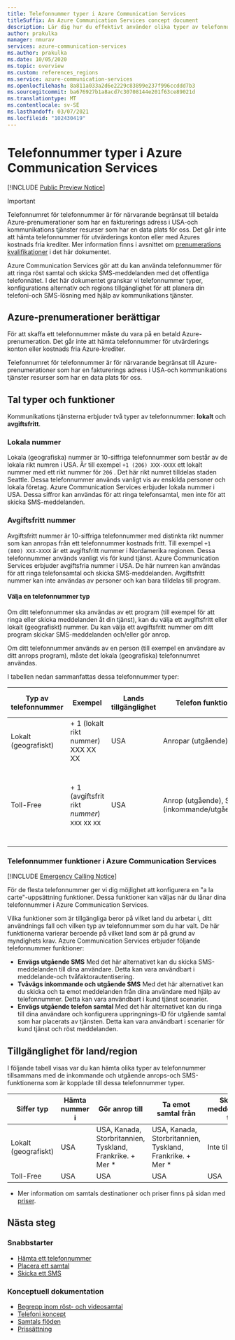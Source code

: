 ```yaml
---
title: Telefonnummer typer i Azure Communication Services
titleSuffix: An Azure Communication Services concept document
description: Lär dig hur du effektivt använder olika typer av telefonnummer för SMS och telefoni.
author: prakulka
manager: nmurav
services: azure-communication-services
ms.author: prakulka
ms.date: 10/05/2020
ms.topic: overview
ms.custom: references_regions
ms.service: azure-communication-services
ms.openlocfilehash: 8a811a033a2d6e2229c83899e237f996ccddd7b3
ms.sourcegitcommit: ba676927b1a8acd7c30708144e201f63ce89021d
ms.translationtype: MT
ms.contentlocale: sv-SE
ms.lasthandoff: 03/07/2021
ms.locfileid: "102430419"
---
```

# <a name="phone-number-types-in-azure-communication-services"></a>Telefonnummer typer i Azure Communication Services



[!INCLUDE [Public Preview Notice](../../includes/public-preview-include.md)]

> [!IMPORTANT]
> Telefonnumret för telefonnummer är för närvarande begränsat till betalda Azure-prenumerationer som har en fakturerings adress i USA-och kommunikations tjänster resurser som har en data plats för oss. Det går inte att hämta telefonnummer för utvärderings konton eller med Azures kostnads fria krediter. Mer information finns i avsnittet om [prenumerations kvalifikationer](#azure-subscriptions-eligibility) i det här dokumentet.


Azure Communication Services gör att du kan använda telefonnummer för att ringa röst samtal och skicka SMS-meddelanden med det offentliga telefonnätet. I det här dokumentet granskar vi telefonnummer typer, konfigurations alternativ och regions tillgänglighet för att planera din telefoni-och SMS-lösning med hjälp av kommunikations tjänster.

## <a name="azure-subscriptions-eligibility"></a>Azure-prenumerationer berättigar

För att skaffa ett telefonnummer måste du vara på en betald Azure-prenumeration. Det går inte att hämta telefonnummer för utvärderings konton eller kostnads fria Azure-krediter. 

Telefonnumret för telefonnummer är för närvarande begränsat till Azure-prenumerationer som har en fakturerings adress i USA-och kommunikations tjänster resurser som har en data plats för oss.


## <a name="number-types-and-features"></a>Tal typer och funktioner
Kommunikations tjänsterna erbjuder två typer av telefonnummer: **lokalt** och **avgiftsfritt**. 

### <a name="local-numbers"></a>Lokala nummer
Lokala (geografiska) nummer är 10-siffriga telefonnummer som består av de lokala rikt numren i USA. Är till exempel `+1 (206) XXX-XXXX` ett lokalt nummer med ett rikt nummer för `206` . Det här rikt numret tilldelas staden Seattle. Dessa telefonnummer används vanligt vis av enskilda personer och lokala företag. Azure Communication Services erbjuder lokala nummer i USA. Dessa siffror kan användas för att ringa telefonsamtal, men inte för att skicka SMS-meddelanden. 

### <a name="toll-free-numbers"></a>Avgiftsfritt nummer
Avgiftsfritt nummer är 10-siffriga telefonnummer med distinkta rikt nummer som kan anropas från ett telefonnummer kostnads fritt. Till exempel `+1 (800) XXX-XXXX` är ett avgiftsfritt nummer i Nordamerika regionen. Dessa telefonnummer används vanligt vis för kund tjänst. Azure Communication Services erbjuder avgiftsfria nummer i USA. De här numren kan användas för att ringa telefonsamtal och skicka SMS-meddelanden. Avgiftsfritt nummer kan inte användas av personer och kan bara tilldelas till program.

#### <a name="choosing-a-phone-number-type"></a>Välja en telefonnummer typ

Om ditt telefonnummer ska användas av ett program (till exempel för att ringa eller skicka meddelanden åt din tjänst), kan du välja ett avgiftsfritt eller lokalt (geografiskt) nummer. Du kan välja ett avgiftsfritt nummer om ditt program skickar SMS-meddelanden och/eller gör anrop.

Om ditt telefonnummer används av en person (till exempel en användare av ditt anrops program), måste det lokala (geografiska) telefonnumret användas. 

I tabellen nedan sammanfattas dessa telefonnummer typer: 

| Typ av telefonnummer | Exempel                              | Lands tillgänglighet    | Telefon funktion |Vanligt användnings fall                                                                                                     |
| ----------------- | ------------------------------------ | ----------------------- | ------------------------|------------------------------------------------------------------------------------------------------------------- |
| Lokalt (geografiskt)        | + 1 (lokalt rikt nummer) XXX XX XX  | USA                      | Anropar (utgående) | Tilldela telefonnummer till användare i dina program  |
| Toll-Free         | + 1 (avgiftsfrit rikt *nummer*) xxx xx xx | USA                      | Anrop (utgående), SMS (inkommande/utgående)| Tilldela telefonnummer till IVR-system/robotar-system (Interactive Voice Response), SMS-program                                        |


### <a name="phone-number-features-in-azure-communication-services"></a>Telefonnummer funktioner i Azure Communication Services 

[!INCLUDE [Emergency Calling Notice](../../includes/emergency-calling-notice-include.md)]

För de flesta telefonnummer ger vi dig möjlighet att konfigurera en "a la carte"-uppsättning funktioner. Dessa funktioner kan väljas när du lånar dina telefonnummer i Azure Communication Services.

Vilka funktioner som är tillgängliga beror på vilket land du arbetar i, ditt användnings fall och vilken typ av telefonnummer som du har valt. De här funktionerna varierar beroende på vilket land som är på grund av myndighets krav. Azure Communication Services erbjuder följande telefonnummer funktioner:

- **Envägs utgående SMS** Med det här alternativet kan du skicka SMS-meddelanden till dina användare. Detta kan vara användbart i meddelande-och tvåfaktorautentisering. 
- **Tvåvägs inkommande och utgående SMS** Med det här alternativet kan du skicka och ta emot meddelanden från dina användare med hjälp av telefonnummer. Detta kan vara användbart i kund tjänst scenarier.
- **Envägs utgående telefon samtal** Med det här alternativet kan du ringa till dina användare och konfigurera uppringnings-ID för utgående samtal som har placerats av tjänsten. Detta kan vara användbart i scenarier för kund tjänst och röst meddelanden.

## <a name="countryregion-availability"></a>Tillgänglighet för land/region

I följande tabell visas var du kan hämta olika typer av telefonnummer tillsammans med de inkommande och utgående anrops-och SMS-funktionerna som är kopplade till dessa telefonnummer typer.

|Siffer typ| Hämta nummer i | Gör anrop till                                        | Ta emot samtal från                                    |Skicka meddelanden till       | Ta emot meddelanden från |
|-----------| ------------------ | ---------------------------------------------------  |-------------------------------------------------------|-----------------------|--------|
| Lokalt (geografiskt)  | USA                 | USA, Kanada, Storbritannien, Tyskland, Frankrike. + Mer *| USA, Kanada, Storbritannien, Tyskland, Frankrike. + Mer * |Inte tillgänglig| Inte tillgänglig |
| Toll-Free | USA                 | USA                                                   | USA                                                    |USA                | USA |

* Mer information om samtals destinationer och priser finns på sidan med [priser](../pricing.md).


## <a name="next-steps"></a>Nästa steg

### <a name="quickstarts"></a>Snabbstarter

- [Hämta ett telefonnummer](../../quickstarts/telephony-sms/get-phone-number.md)
- [Placera ett samtal](../../quickstarts/voice-video-calling/calling-client-samples.md)
- [Skicka ett SMS](../../quickstarts/telephony-sms/send.md)

### <a name="conceptual-documentation"></a>Konceptuell dokumentation

- [Begrepp inom röst- och videosamtal](../voice-video-calling/about-call-types.md)
- [Telefoni koncept](./telephony-concept.md)
- [Samtals flöden](../call-flows.md)
- [Prissättning](../pricing.md)
